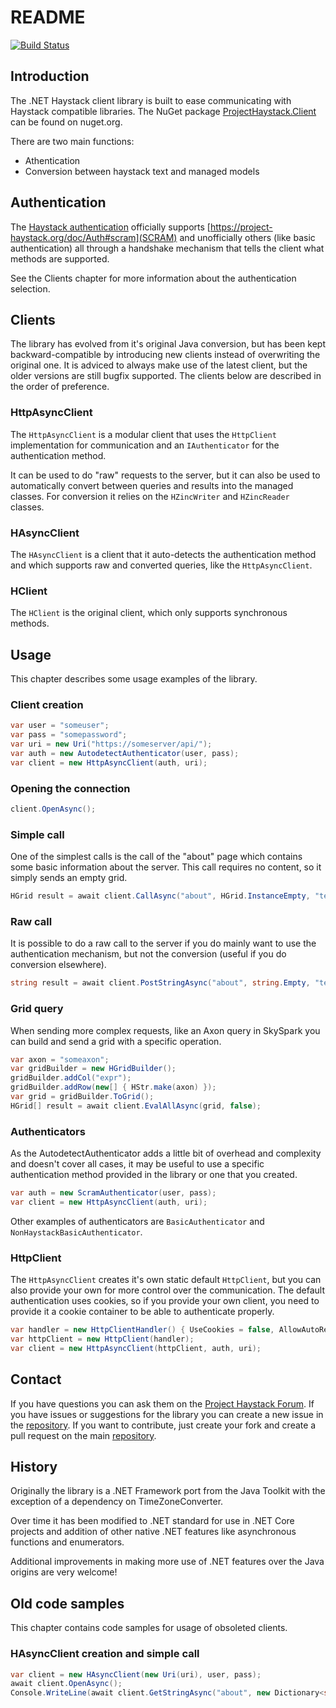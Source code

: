 # README

[![Build Status](https://worksphere.visualstudio.com/Worksphere-OSS/_apis/build/status/Strukton-Worksphere.haystack-csharp?branchName=master)](https://worksphere.visualstudio.com/Worksphere-OSS/_build/latest?definitionId=231&branchName=master)

## Introduction

The .NET Haystack client library is built to ease communicating with Haystack compatible libraries. The NuGet package [ProjectHaystack.Client](https://www.nuget.org/packages/ProjectHaystack.Client/) can be found on nuget.org.

There are two main functions:

- Athentication
- Conversion between haystack text and managed models

## Authentication

The [Haystack authentication](https://project-haystack.org/doc/Auth) officially supports [https://project-haystack.org/doc/Auth#scram](SCRAM) and unofficially others (like basic authentication) all through a handshake mechanism that tells the client what methods are supported.

See the Clients chapter for more information about the authentication selection.

## Clients

The library has evolved from it's original Java conversion, but has been kept backward-compatible by introducing new clients instead of overwriting the original one.
It is adviced to always make use of the latest client, but the older versions are still bugfix supported. The clients below are described in the order of preference.

### HttpAsyncClient

The `HttpAsyncClient` is a modular client that uses the `HttpClient` implementation for communication and an `IAuthenticator` for the authentication method.

It can be used to do "raw" requests to the server, but it can also be used to automatically convert between queries and results into the managed classes. For conversion it relies on the `HZincWriter` and `HZincReader` classes.

### HAsyncClient

The `HAsyncClient` is a client that it auto-detects the authentication method and which supports raw and converted queries, like the `HttpAsyncClient`.

### HClient

The `HClient` is the original client, which only supports synchronous methods.

## Usage

This chapter describes some usage examples of the library.

### Client creation

```C#
var user = "someuser";
var pass = "somepassword";
var uri = new Uri("https://someserver/api/");
var auth = new AutodetectAuthenticator(user, pass);
var client = new HttpAsyncClient(auth, uri);
```

### Opening the connection

```C#
client.OpenAsync();
```

### Simple call

One of the simplest calls is the call of the "about" page which contains some basic information about the server. This call requires no content, so it simply sends an empty grid.

```C#
HGrid result = await client.CallAsync("about", HGrid.InstanceEmpty, "text/zinc");
```

### Raw call

It is possible to do a raw call to the server if you do mainly want to use the authentication mechanism, but not the conversion (useful if you do conversion elsewhere).

```C#
string result = await client.PostStringAsync("about", string.Empty, "text/zinc", "text/zinc");
```

### Grid query

When sending more complex requests, like an Axon query in SkySpark you can build and send a grid with a specific operation.

```C#
var axon = "someaxon";
var gridBuilder = new HGridBuilder();
gridBuilder.addCol("expr");
gridBuilder.addRow(new[] { HStr.make(axon) });
var grid = gridBuilder.ToGrid();
HGrid[] result = await client.EvalAllAsync(grid, false);
```

### Authenticators

As the AutodetectAuthenticator adds a little bit of overhead and complexity and doesn't cover all cases, it may be useful to use a specific authentication method provided in the library or one that you created.

```C#
var auth = new ScramAuthenticator(user, pass);
var client = new HttpAsyncClient(auth, uri);
```

Other examples of authenticators are `BasicAuthenticator` and `NonHaystackBasicAuthenticator`.

### HttpClient

The `HttpAsyncClient` creates it's own static default `HttpClient`, but you can also provide your own for more control over the communication. The default authentication uses cookies, so if you provide your own client, you need to provide it a cookie container to be able to authenticate properly.

```C#
var handler = new HttpClientHandler() { UseCookies = false, AllowAutoRedirect = false };
var httpClient = new HttpClient(handler);
var client = new HttpAsyncClient(httpClient, auth, uri);
```

## Contact

If you have questions you can ask them on the [Project Haystack Forum](http://project-haystack.org/forum/topic).
If you have issues or suggestions for the library you can create a new issue in the [repository](https://github.com/Strukton-Worksphere/haystack-csharp/issues).
If you want to contribute, just create your fork and create a pull request on the main [repository](https://github.com/Strukton-Worksphere/haystack-csharp).

## History

Originally the library is a .NET Framework port from the Java Toolkit with the exception of a dependency on TimeZoneConverter.

Over time it has been modified to .NET standard for use in .NET Core projects and addition of other native .NET features like asynchronous functions and enumerators.

Additional improvements in making more use of .NET features over the Java origins are very welcome!

## Old code samples

This chapter contains code samples for usage of obsoleted clients.

### HAsyncClient creation and simple call

```C#
var client = new HAsyncClient(new Uri(uri), user, pass);
await client.OpenAsync();
Console.WriteLine(await client.GetStringAsync("about", new Dictionary<string, string>(), "text/zinc"));
```
